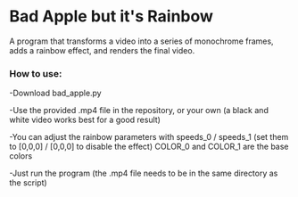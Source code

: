 # Bad Apple but it's Rainbow
A program that transforms a video into a series of monochrome frames, adds a rainbow effect, and renders the final video.

### How to use:
-Download bad_apple.py

-Use the provided .mp4 file in the repository, or your own (a black and white video works best for a good result)

-You can adjust the rainbow parameters with speeds_0 / speeds_1 (set them to [0,0,0] / [0,0,0] to disable the effect)
COLOR_0 and COLOR_1 are the base colors

-Just run the program (the .mp4 file needs to be in the same directory as the script)
